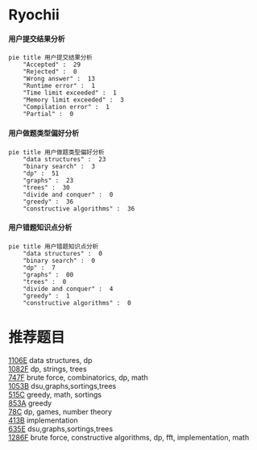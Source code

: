 # Ryochii

<!-- tabs:start -->



#### **用户提交结果分析**

```mermaid
pie title 用户提交结果分析
    "Accepted" :  29
    "Rejected" :  0
    "Wrong answer" :  13
    "Runtime error" :  1
    "Time limit exceeded" :  1
    "Memory limit exceeded" :  3
    "Compilation error" :  1
    "Partial" :  0
```

#### **用户做题类型偏好分析**

```mermaid
pie title 用户做题类型偏好分析
    "data structures" :  23
    "binary search" :  3
    "dp" :  51
    "graphs" :  23
    "trees" :  30
    "divide and conquer" :  0
    "greedy" :  36
    "constructive algorithms" :  36
```
#### **用户错题知识点分析**

```mermaid
pie title 用户错题知识点分析
    "data structures" :  0
    "binary search" :  0
    "dp" :  7
    "graphs" :  00
    "trees" :  0
    "divide and conquer" :  4
    "greedy" :  1
    "constructive algorithms" :  0
```



<!-- tabs:end -->
# 推荐题目
[1106E](https://codeforces.com/contest/1106/problem/E)		data structures,
                        dp		  
[1082F](https://codeforces.com/contest/1082/problem/F)		dp,
                        strings,
                        trees		  
[747F](https://codeforces.com/contest/747/problem/F)		brute force,
                        combinatorics,
                        dp,
                        math		  
[1053B](https://codeforces.com/contest/1053/problem/B)		dsu,graphs,sortings,trees		  
[515C](https://codeforces.com/contest/515/problem/C)		greedy,
                        math,
                        sortings		  
[853A](https://codeforces.com/contest/853/problem/A)		greedy		  
[78C](https://codeforces.com/contest/78/problem/C)		dp,
                        games,
                        number theory		  
[413B](https://codeforces.com/contest/413/problem/B)		implementation		  
[635E](https://codeforces.com/contest/635/problem/E)		dsu,graphs,sortings,trees		  
[1286F](https://codeforces.com/contest/1286/problem/F)		brute force,
                        constructive algorithms,
                        dp,
                        fft,
                        implementation,
                        math		  
